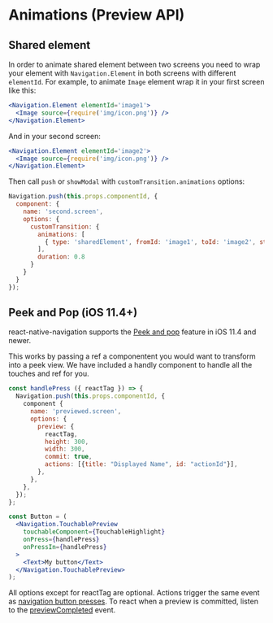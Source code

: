 # Animations (Preview API)


## Shared element
In order to animate shared element between two screens you need to wrap your element with `Navigation.Element` in both screens with different `elementId`.
For example, to animate `Image` element wrap it in your first screen like this:
```jsx
<Navigation.Element elementId='image1'>
  <Image source={require('img/icon.png')} />
</Navigation.Element>
```

And in your second screen:
```jsx
<Navigation.Element elementId='image2'>
  <Image source={require('img/icon.png')} />
</Navigation.Element>
```

Then call `push` or `showModal` with `customTransition.animations` options:
```js
Navigation.push(this.props.componentId, {
  component: {
    name: 'second.screen',
    options: {
      customTransition: {
        animations: [
          { type: 'sharedElement', fromId: 'image1', toId: 'image2', startDelay: 0, springVelocity: 0.2, duration: 0.5 }
        ],
        duration: 0.8
      }
    }
  }
});
```

## Peek and Pop (iOS 11.4+)

react-native-navigation supports the [Peek and pop](
https://developer.apple.com/library/content/documentation/UserExperience/Conceptual/Adopting3DTouchOniPhone/#//apple_ref/doc/uid/TP40016543-CH1-SW3) feature in iOS 11.4 and newer.

This works by passing a ref a componentent you would want to transform into a peek view. We have included a handly component to handle all the touches and ref for you.

```jsx
const handlePress ({ reactTag }) => {
  Navigation.push(this.props.componentId, {
    component {
      name: 'previewed.screen',
      options: {
        preview: {
          reactTag,
          height: 300,
          width: 300,
          commit: true,
          actions: [{title: "Displayed Name", id: "actionId"}],
        },
      },
    },
  });
};

const Button = (
  <Navigation.TouchablePreview
    touchableComponent={TouchableHighlight}
    onPress={handlePress}
    onPressIn={handlePress}
  >
    <Text>My button</Text>
  </Navigation.TouchablePreview>
);
```

All options except for reactTag are optional. Actions trigger the same event as [navigation button presses](https://wix.github.io/react-native-navigation/#/docs/topBar-buttons?id=handling-button-press-events). To react when a preview is committed, listen to the [previewCompleted](https://wix.github.io/react-native-navigation/#/docs/events?id=previewcompleted-ios-114-only) event.
